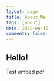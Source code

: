 ```yaml
---
layout: page
title: About Me
tags: [about]
date: 2022-04-15
comments: false
---
```

    

## Hello!


Test embed pdf

<object data="{{ site.url }}/assets/pdfs/test.pdf" width="100%" height="145" type='application/pdf'/>

<!---
{% capture images %}
    https://cloud.githubusercontent.com/assets/754514/14509720/61c61058-01d6-11e6-93ab-0918515ecd56.png
    https://cloud.githubusercontent.com/assets/754514/14509716/61ac6c8e-01d6-11e6-879f-8308883de790.png
{% endcapture %}
{% include gallery images=images caption="Screenshots of Moon Theme" cols=2 %}
-->

<!---
See a [live version of Moon](http://taylantatli.github.io/Moon) hosted on GitHub.
-->


<!---
[Install Moon](https://github.com/TaylanTatli/Moon){: .btn}
-->

